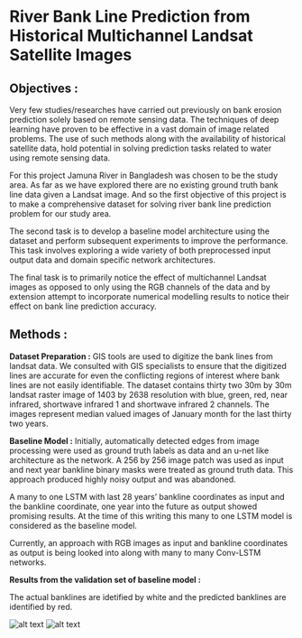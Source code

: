 # River Bank Line Prediction from Historical Multichannel Landsat Satellite Images

## Objectives :
Very few studies/researches have carried out previously on bank erosion prediction solely based on remote sensing data. The techniques of deep learning have proven to be effective in a vast domain of image related problems. The use of such methods along with the availability of historical satellite data, hold potential in solving prediction tasks related to water using remote sensing data. 

For this project Jamuna River in Bangladesh was chosen to be the study area. As far as we have explored there are no existing ground truth bank line data given a Landsat image. And so the first objective of this project is to make a comprehensive dataset for solving river bank line prediction problem for our study area. 

The second task is to develop a baseline model architecture using the dataset and perform subsequent experiments to improve the performance. This task involves exploring a wide variety of both preprocessed input output data and domain specific network architectures.

The final task is to primarily notice the effect of multichannel Landsat images as opposed to only using the RGB channels of the data and by extension attempt to incorporate numerical modelling results to notice their effect on bank line prediction accuracy.

## Methods :

**Dataset Preparation :**
GIS tools are used to digitize the bank lines from landsat data. We consulted with GIS specialists to ensure that the digitized lines are accurate for even the conflicting regions of interest where bank lines are not easily identifiable. The dataset contains thirty two 30m by 30m landsat raster image of 1403 by 2638 resolution with blue, green, red, near infrared, shortwave infrared 1 and shortwave infrared 2 channels. The images represent median valued images of January month for the last thirty two years. 

**Baseline Model :**
Initially, automatically detected edges from image processing were used as ground truth labels as data and an u-net like architecture as the network. A 256 by 256 image patch was used as input and next year bankline binary masks were treated as ground truth data. This approach produced highly noisy output and was abandoned.

A many to one LSTM with last 28 years’ bankline coordinates as input and the bankline coordinate, one year into the future as output showed promising results. At the time of this writing this many to one LSTM model is considered as the baseline model. 

Currently, an approach with RGB images as input and bankline coordinates as output is being looked into along with many to many Conv-LSTM networks.

**Results from the validation set of baseline model :**

The actual banklines are idetified by white and the predicted banklines are identified by red.

![alt text](https://github.com/antorhasan/bank_line_prediction/blob/master/pngs/label0.png) ![alt text](https://github.com/antorhasan/bank_line_prediction/blob/master/pngs/label1.png) 

